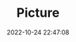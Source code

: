 ---
weight: 1
images:
- /images/edited/168.jpeg
title: Picture
date: 2022-10-24 22:47:08
tags: [luminarneo,work,ilce7m3,bird,animals,person,people]
---